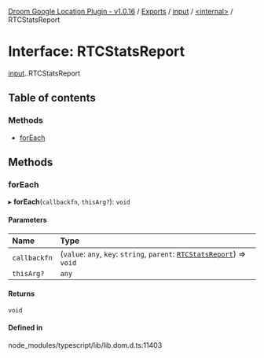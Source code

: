 [Droom Google Location Plugin - v1.0.16](../README.md) / [Exports](../modules.md) / [input](../modules/input.md) / [<internal\>](../modules/input._internal_.md) / RTCStatsReport

# Interface: RTCStatsReport

[input](../modules/input.md).[<internal>](../modules/input._internal_.md).RTCStatsReport

## Table of contents

### Methods

- [forEach](input._internal_.RTCStatsReport.md#foreach)

## Methods

### forEach

▸ **forEach**(`callbackfn`, `thisArg?`): `void`

#### Parameters

| Name | Type |
| :------ | :------ |
| `callbackfn` | (`value`: `any`, `key`: `string`, `parent`: [`RTCStatsReport`](../modules/input._internal_.md#rtcstatsreport)) => `void` |
| `thisArg?` | `any` |

#### Returns

`void`

#### Defined in

node_modules/typescript/lib/lib.dom.d.ts:11403
